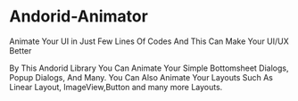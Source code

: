 # Andorid-Animator
Animate Your UI in Just Few Lines Of Codes And This Can Make Your UI/UX Better


By This Andorid Library You Can Animate Your Simple Bottomsheet Dialogs, Popup Dialogs, And Many.
You Can Also Animate Your Layouts Such As Linear Layout, ImageView,Button and many more Layouts.
